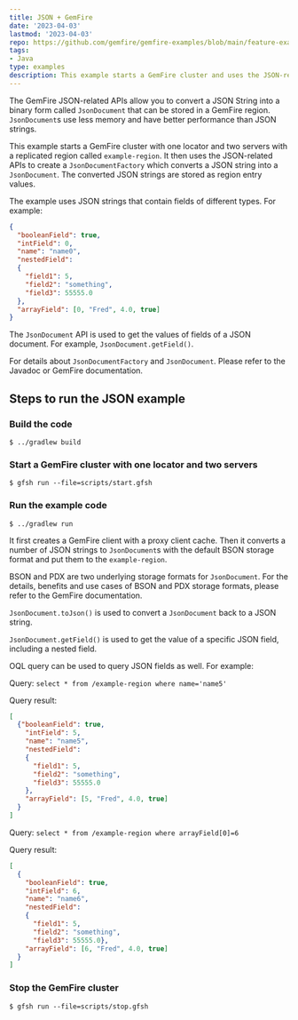 ```yaml
---
title: JSON + GemFire
date: '2023-04-03'
lastmod: '2023-04-03'
repo: https://github.com/gemfire/gemfire-examples/blob/main/feature-examples/json
tags:
- Java
type: examples
description: This example starts a GemFire cluster and uses the JSON-related APIs to convert a JSON string into a JsonDocument. The converted JSON strings are stored as region entry values.
---
```


The GemFire JSON-related APIs allow you to convert a JSON String into a binary form called `JsonDocument` that can be stored in a GemFire region.
`JsonDocument`s use less memory and have better performance than JSON strings.

This example starts a GemFire cluster with one locator and two servers with a replicated region called `example-region`.
It then uses the JSON-related APIs to create a `JsonDocumentFactory` which converts a JSON string into a `JsonDocument`.
The converted JSON strings are stored as region entry values.

The example uses JSON strings that contain fields of different types. For example:

```json
{
  "booleanField": true,
  "intField": 0,
  "name": "name0",
  "nestedField": 
  {
    "field1": 5,
    "field2": "something",
    "field3": 55555.0
  },
  "arrayField": [0, "Fred", 4.0, true]
}
```

The `JsonDocument` API is used to get the values of fields of a JSON document. For example, `JsonDocument.getField()`.

For details about `JsonDocumentFactory` and `JsonDocument`. Please refer to the Javadoc or GemFire documentation.

## Steps to run the JSON example

### Build the code

```
$ ../gradlew build
```

### Start a GemFire cluster with one locator and two servers

```
$ gfsh run --file=scripts/start.gfsh
```

### Run the example code

```
$ ../gradlew run
```

It first creates a GemFire client with a proxy client cache.
Then it converts a number of JSON strings to `JsonDocument`s with the default BSON storage format and put them to the `example-region`.

BSON and PDX are two underlying storage formats for `JsonDocument`.
For the details, benefits and use cases of BSON and PDX storage formats, please refer to the GemFire documentation.

`JsonDocument.toJson()` is used to convert a `JsonDocument` back to a JSON string.

`JsonDocument.getField()` is used to get the value of a specific JSON field, including a nested field.

OQL query can be used to query JSON fields as well. For example:

Query: `select * from /example-region where name='name5'`

Query result:

```json
[
  {"booleanField": true,
    "intField": 5,
    "name": "name5",
    "nestedField": 
    {
      "field1": 5,
      "field2": "something",
      "field3": 55555.0
    },
    "arrayField": [5, "Fred", 4.0, true]
  }
]
```

Query: `select * from /example-region where arrayField[0]=6`

Query result:

```json
[
  {
    "booleanField": true,
    "intField": 6,
    "name": "name6",
    "nestedField":
    {
      "field1": 5,
      "field2": "something",
      "field3": 55555.0},
    "arrayField": [6, "Fred", 4.0, true]
  }
]
```

### Stop the GemFire cluster

```
$ gfsh run --file=scripts/stop.gfsh
```